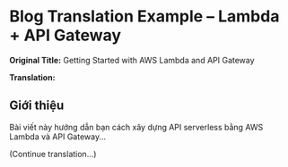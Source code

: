 # Blog Translation Example – Lambda + API Gateway

**Original Title:** Getting Started with AWS Lambda and API Gateway

**Translation:**

## Giới thiệu
Bài viết này hướng dẫn bạn cách xây dựng API serverless bằng AWS Lambda và API Gateway...

(Continue translation...)